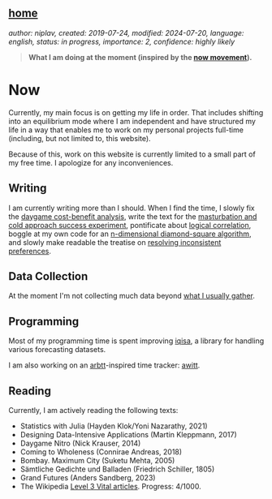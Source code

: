 [home](./index.md)
------------------

*author: niplav, created: 2019-07-24, modified: 2024-07-20, language: english, status: in progress, importance: 2, confidence: highly likely*

> __What I am doing at the moment (inspired by the
> [now movement](https://nownownow.com/about)).__

Now
====

Currently, my main focus is on getting my life in order. That includes
shifting into an equilibrium mode where I am independent and have
structured my life in a way that enables me to work on my personal
projects full-time (including, but not limited to, this website).

Because of this, work on this website is currently limited to a small
part of my free time. I apologize for any inconveniences.

Writing
-------

I am currently writing more than I should. When I find the time, I slowly
fix the [daygame cost-benefit analysis](./daygame_cost_benefit.md),
write the text for the [masturbation and cold approach success
experiment](./masturbation_and_attractiveness.md), pontificate
about [logical correlation](./logical.html), boggle at my own code
for an [n-dimensional diamond-square algorithm](./diamond.html),
and slowly make readable the treatise on [resolving inconsistent
preferences](./resolving.html).

Data Collection
----------------

At the moment I'm not collecting much data beyond [what I usually
gather](./data.md).

Programming
-----------

Most of my programming time is spent improving
[iqisa](https://github.com/niplav/iqisa), a library for handling various
forecasting datasets.

I am also working on an [arbtt](https://arbtt.nomeata.de/)-inspired time
tracker: [awitt](https://github.com/niplav/awitt).

Reading
--------

Currently, I am actively reading the following texts:

* Statistics with Julia (Hayden Klok/Yoni Nazarathy, 2021)
* Designing Data-Intensive Applications (Martin Kleppmann, 2017)
* Daygame Nitro (Nick Krauser, 2014)
* Coming to Wholeness (Connirae Andreas, 2018)
* Bombay. Maximum City (Suketu Mehta, 2005)
* Sämtliche Gedichte und Balladen (Friedrich Schiller, 1805)
* Grand Futures (Anders Sandberg, 2023)
* The Wikipedia [Level 3 Vital articles](https://en.wikipedia.org/wiki/Wikipedia%3AVital_articles). Progress: 4/1000.
